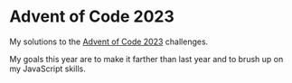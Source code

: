 # Advent of Code 2023

My solutions to the [Advent of Code 2023](https://adventofcode.com/2023) challenges.

My goals this year are to make it farther than last year and to brush up on my JavaScript skills.
